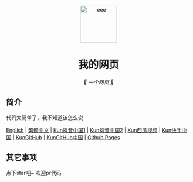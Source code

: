 <p align="center">
  <a href="https://fgfobdpqjs.github.io/index.html"><img src="https://fgfobdpqjs.github.io/b62ca8ec10d07e6bf5ac8dae0c8c1d2e6a1e3356.png" width="100" height="100" alt="eee"></a>
</p>
<div align="center">

# 我的网页

_🦌 一个网页 🥛_

</div>


## 简介

代码太简单了，我不知道该怎么说

[English](README_EN.md)
|
[繁體中文](README_zh_Hant.md)
|
[Kun抖音中国1](https://www.douyin.com/user/MS4wLjABAAAACKPckCBA9Xnxy2YCRQY2m0xDegN-kmkzht0ohyyk5ts)
|
[Kun抖音中国2](https://www.douyin.com/user/MS4wLjABAAAAryQaEzPsiKTuTzYs6UDjQ5yNkltUdJU5fSEr_MJtlMm8hP4fCdBoBO4zAbyHMx3p)
|
[Kun西瓜视频](https://www.ixigua.com/home/1456218970008591/?list_entrance=search)
|
[Kun快手中国](https://www.kuaishou.com/profile/3xk34uvfv6fkcj6)
|
[KunGitHub](https://github.com/fgfobdpqjs)
|
[KunGitHub中国](https://hub.yzuu.cf/fgfobdpqjs/)
|
[Github Pages](https://fgfobdpqjs.github.io/index.html)

## 其它事项

点下star吧~ 欢迎pr代码
